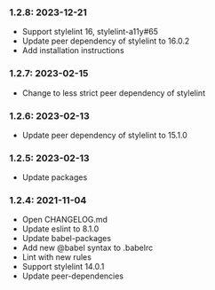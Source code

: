 ### 1.2.8: 2023-12-21

* Support stylelint 16, stylelint-a11y#65
* Update peer dependency of stylelint to 16.0.2
* Add installation instructions

### 1.2.7: 2023-02-15

* Change to less strict peer dependency of stylelint

### 1.2.6: 2023-02-13

* Update peer dependency of stylelint to 15.1.0

### 1.2.5: 2023-02-13

* Update packages

### 1.2.4: 2021-11-04

* Open CHANGELOG.md
* Update eslint to 8.1.0
* Update babel-packages
* Add new @babel syntax to .babelrc
* Lint with new rules
* Support stylelint 14.0.1
* Update peer-dependencies
